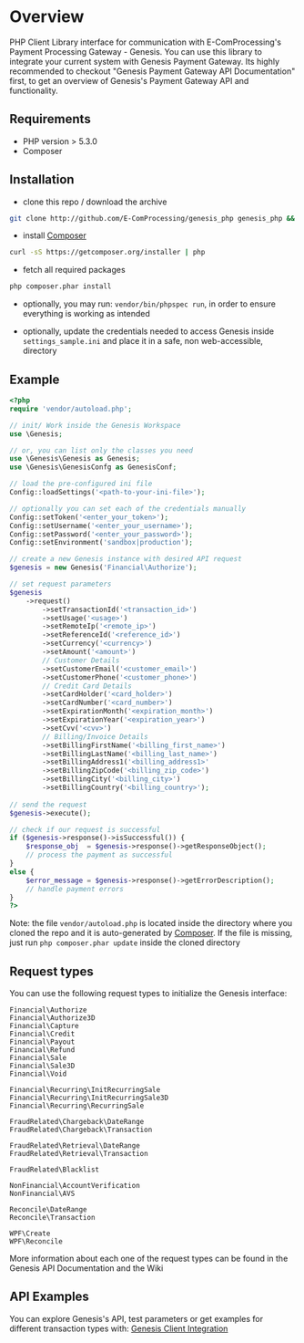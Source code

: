 Overview
===========

PHP Client Library interface for communication with E-ComProcessing's Payment Processing Gateway - Genesis. You can use this library to integrate your current system with Genesis Payment Gateway. Its highly recommended to checkout "Genesis Payment Gateway API Documentation" first, to get an overview of Genesis's Payment Gateway API and functionality.

Requirements
------------

* PHP version > 5.3.0
* Composer

Installation
------------

* clone this repo / download the archive
````bash
git clone http://github.com/E-ComProcessing/genesis_php genesis_php && cd genesis_php
````

* install [Composer]
````bash
curl -sS https://getcomposer.org/installer | php
````

* fetch all required packages
````bash
php composer.phar install
````

* optionally, you may run: ````vendor/bin/phpspec run````, in order to ensure everything is working as intended

* optionally, update the credentials needed to access Genesis inside ```settings_sample.ini``` and place it in a safe, non web-accessible, directory


Example
------

````php
<?php
require 'vendor/autoload.php';

// init/ Work inside the Genesis Workspace
use \Genesis;

// or, you can list only the classes you need
use \Genesis\Genesis as Genesis;
use \Genesis\GenesisConfg as GenesisConf;

// load the pre-configured ini file
Config::loadSettings('<path-to-your-ini-file>');

// optionally you can set each of the credentials manually
Config::setToken('<enter_your_token>');
Config::setUsername('<enter_your_username>');
Config::setPassword('<enter_your_password>');
Config::setEnvironment('sandbox|production');

// create a new Genesis instance with desired API request
$genesis = new Genesis('Financial\Authorize');

// set request parameters
$genesis
    ->request()
        ->setTransactionId('<transaction_id>')
        ->setUsage('<usage>')
        ->setRemoteIp('<remote_ip>')
        ->setReferenceId('<reference_id>')
        ->setCurrency('<currency>')
        ->setAmount('<amount>')
        // Customer Details
        ->setCustomerEmail('<customer_email>')
        ->setCustomerPhone('<customer_phone>')
        // Credit Card Details
        ->setCardHolder('<card_holder>')
        ->setCardNumber('<card_number>')
        ->setExpirationMonth('<expiration_month>')
        ->setExpirationYear('<expiration_year>')
        ->setCvv('<cvv>')
        // Billing/Invoice Details
        ->setBillingFirstName('<billing_first_name>')
        ->setBillingLastName('<billing_last_name>')
        ->setBillingAddress1('<billing_address1>'
        ->setBillingZipCode('<billing_zip_code>')
        ->setBillingCity('<billing_city>')
        ->setBillingCountry('<billing_country>');
            
// send the request
$genesis->execute();

// check if our request is successful
if ($genesis->response()->isSuccessful()) {
    $response_obj  = $genesis->response()->getResponseObject();
    // process the payment as successful
}
else {
    $error_message = $genesis->response()->getErrorDescription();
    // handle payment errors
}
?>
````

Note: the file ```vendor/autoload.php``` is located inside the directory where you cloned the repo and it is auto-generated by [Composer]. If the file is missing, just run ```php composer.phar update``` inside the cloned directory


Request types
-------------

You can use the following request types to initialize the Genesis interface:

````
Financial\Authorize
Financial\Authorize3D
Financial\Capture
Financial\Credit
Financial\Payout
Financial\Refund
Financial\Sale
Financial\Sale3D
Financial\Void

Financial\Recurring\InitRecurringSale
Financial\Recurring\InitRecurringSale3D
Financial\Recurring\RecurringSale

FraudRelated\Chargeback\DateRange
FraudRelated\Chargeback\Transaction

FraudRelated\Retrieval\DateRange
FraudRelated\Retrieval\Transaction

FraudRelated\Blacklist

NonFinancial\AccountVerification
NonFinancial\AVS

Reconcile\DateRange
Reconcile\Transaction

WPF\Create
WPF\Reconcile
````

More information about each one of the request types can be found in the Genesis API Documentation and the Wiki

API Examples
------------

You can explore Genesis's API, test parameters or get examples for different transaction types with: [Genesis Client Integration]


[Composer]: https://getcomposer.org/
[Genesis Client Integration]: https://github.com/E-ComProcessing/genesis_api_examples